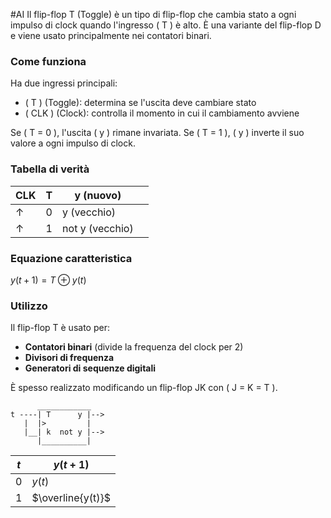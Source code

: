#AI 
Il flip-flop T (Toggle) è un tipo di flip-flop che cambia stato a ogni impulso di clock quando l'ingresso \( T \) è alto. È una variante del flip-flop D e viene usato principalmente nei contatori binari.  

### Come funziona  
Ha due ingressi principali:  
- \( T \) (Toggle): determina se l'uscita deve cambiare stato  
- \( CLK \) (Clock): controlla il momento in cui il cambiamento avviene  

Se \( T = 0 \), l'uscita \( y \) rimane invariata. Se \( T = 1 \), \( y \) inverte il suo valore a ogni impulso di clock.  

### Tabella di verità  
| CLK | T   | y (nuovo)       |     |
| --- | --- | --------------- | --- |
| ↑   | 0   | y (vecchio)     |     |
| ↑   | 1   | not y (vecchio) |     |

### Equazione caratteristica  
$y(t+1) = T \oplus y(t)$
### Utilizzo  
Il flip-flop T è usato per:  
- **Contatori binari** (divide la frequenza del clock per 2)  
- **Divisori di frequenza**  
- **Generatori di sequenze digitali**  

È spesso realizzato modificando un flip-flop JK con \( J = K = T \).  

```
      ____________
t ----| T      y |-->
   |  |>         |
   |__| k  not y |-->
      |__________|
```

| $t$ | $y(t+1)$          |
| --- | ----------------- |
| 0   | $y(t)$            |
| 1   | $\overline{y(t)}$ |
